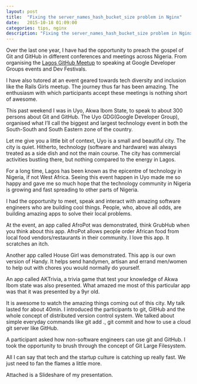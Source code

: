 ```yaml
---
layout: post
title:  "Fixing the server_names_hash_bucket_size problem in Nginx"
date:   2015-10-18 01:09:00
categories: tips, nginx
description: "Fixing the server_names_hash_bucket_size problem in Nginx"
---
```


Over the last one year, I have had the opportunity to preach the gospel of Git and GitHub in different conferences and meetings across Nigeria. From organising the [Lagos GitHub Meetup](http://lagosmeet.github.io/) to speaking at Google Developer Groups events and Dev Festivals.

I have also tutored at an event geared towards tech diversity and inclusion like the Rails Girls meetup. The journey thus far has been amazing. The enthusiasm with which participants accept these meetings is nothing short of awesome.

This past weekend I was in Uyo, Akwa Ibom State, to speak to about 300 persons about Git and GitHub. The Uyo GDG(Google Developer Group), organised what I’ll call the biggest and largest technology event in both the South-South and South Eastern zone of the country.

Let me give you a little bit of context, Uyo is a small and beautiful city. The city is quiet. Hitherto, technology (software and hardware) was always treated as a side dish and not the main course. The city has commercial activities bustling there, but nothing compared to the energy in Lagos.

For a long time, Lagos has been known as the epicentre of technology in Nigeria, if not West Africa. Seeing this event happen in Uyo made me so happy and gave me so much hope that the technology community in Nigeria is growing and fast spreading to other parts of Nigeria.

I had the opportunity to meet, speak and interact with amazing software engineers who are building cool things. People, who, above all odds, are building amazing apps to solve their local problems.

At the event, an app called AfroPot was demonstrated, think GrubHub when you think about this app. AfroPot allows people order African food from local food vendors/restaurants in their community. I love this app. It scratches an itch.

Another app called House Girl was demonstrated. This app is our own version of Handy. It helps send handymen, artisan and errand men/women to help out with chores you would normally do yourself.

An app called AKTrivia, a trivia game that test your knowledge of Akwa Ibom state was also presented. What amazed me most of this particular app was that it was presented by a 9yr old.

It is awesome to watch the amazing things coming out of this city. My talk lasted for about 40min. I introduced the participants to git, GitHub and the whole concept of distributed version control system. We talked about simple everyday commands like git add ., git commit and how to use a cloud git server like GitHub.

A participant asked how non-software engineers can use git and GitHub. I took the opportunity to brush through the concept of Git Large Filesystem.

All I can say that tech and the startup culture is catching up really fast. We just need to fan the flames a little more.

Attached is a Slideshare of my presentation. 

<script async class="speakerdeck-embed" data-id="c77d56377a64440eaccf5cfd6f2d6571" data-ratio="1.33333333333333" src="//speakerdeck.com/assets/embed.js"></script>